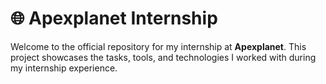 # 🌐 Apexplanet Internship

Welcome to the official repository for my internship at **Apexplanet**. This project showcases the tasks, tools, and technologies I worked with during my internship experience.
